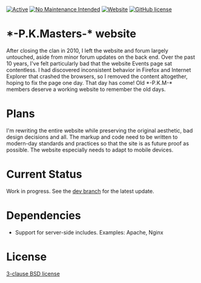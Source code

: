 [![Active](https://img.shields.io/badge/Status-Active-green.svg)](https://github.com/Dbzruler72/pkmasters.com/graphs/commit-activity) [![No Maintenance Intended](http://unmaintained.tech/badge.svg)](http://unmaintained.tech/) [![Website](https://img.shields.io/website-up-down-green-red/https/pkmasters.com.svg)](https://pkmasters.com/) [![GitHub license](https://img.shields.io/badge/License-BSD%203--Clause-green.svg)](https://github.com/Dbzruler72/pkmasters.com/blob/master/LICENSE)


# \*-P.K.Masters-\*  website
After closing the clan in 2010, I left the website and forum largely untouched, aside from minor forum updates on the back end.  Over the past 10 years, I've felt particularly bad that the website Events page sat contentless.  I had discovered inconsistent behavior in Firefox and Internet Explorer that crashed the browsers, so I removed the content altogether, hoping to fix the page one day.  That day has come!  Old  \*-P.K.M-\*  members deserve a working website to remember the old days.


# Plans
I'm rewriting the entire website while preserving the original aesthetic, bad design decisions and all.  The markup and code need to be written to modern-day standards and practices so that the site is as future proof as possible.  The website especially needs to adapt to mobile devices.


# Current Status
Work in progress.  See the [dev branch](../../tree/dev) for the latest update.


# Dependencies
* Support for server-side includes.  Examples: Apache, Nginx


# License
[3-clause BSD license](../../blob/master/LICENSE/)